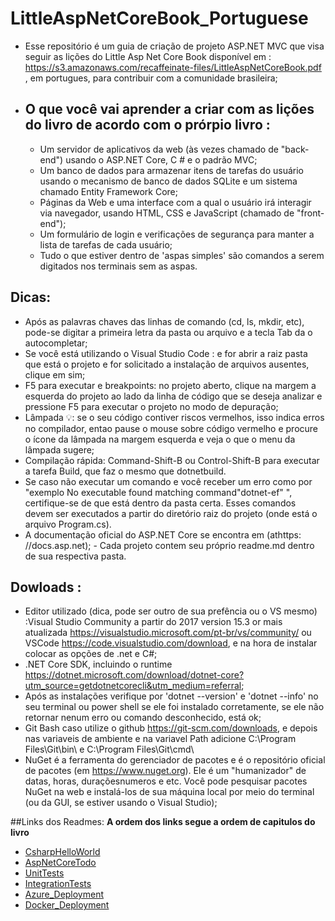 # LittleAspNetCoreBook_Portuguese 
- Esse repositório é um guia de criação de projeto ASP.NET MVC que visa seguir as lições do Little Asp Net Core Book disponível em : https://s3.amazonaws.com/recaffeinate-files/LittleAspNetCoreBook.pdf , em portugues, para contribuir com a comunidade brasileira; 
- ## O que você vai aprender a criar com as lições do livro de acordo com o prórpio livro :
  - Um servidor de aplicativos da web (às vezes chamado de "back-end") usando o ASP.NET Core, C # e o padrão MVC;
  - Um banco de dados para armazenar itens de tarefas do usuário usando o mecanismo de banco de dados SQLite e um sistema chamado Entity Framework Core;
  - Páginas da Web e uma interface com a qual o usuário irá interagir via navegador, usando HTML, CSS e JavaScript (chamado de "front-end");
  - Um formulário de login e verificações de segurança para manter a lista de tarefas de cada usuário;
  - Tudo o que estiver dentro de 'aspas simples' são comandos a serem digitados nos terminais sem as aspas.
 ## Dicas: 
  - Após as palavras chaves das linhas de comando (cd, ls, mkdir, etc), pode-se digitar a primeira letra da pasta ou arquivo e a tecla Tab da o autocompletar;
  - Se você está utilizando o Visual Studio Code : e for abrir a raiz pasta que está o projeto e for solicitado a instalação de arquivos ausentes, clique em sim;
  - F5 para executar e breakpoints: no projeto aberto, clique na margem a esquerda do projeto ao lado da linha de código que se deseja analizar e pressione F5 para executar o projeto no modo de depuração;
  - Lâmpada :bulb:: se o seu código contiver riscos vermelhos, isso indica erros no compilador, entao pause o mouse sobre código vermelho e procure o ícone da lâmpada na margem esquerda e veja o que o menu da lâmpada sugere;
  - Compilação rápida: Command-Shift-B ou Control-Shift-B para executar a tarefa Build, que faz o mesmo que dotnetbuild.
  - Se caso não executar um comando e você receber um erro como  por "exemplo No executable found matching command"dotnet-ef" ", certifique-se de que está dentro da pasta certa. Esses comandos devem ser executados a partir do diretório raiz do projeto (onde está o arquivo Program.cs).
  -  A documentação oficial do ASP.NET Core se encontra em (athttps: //docs.asp.net);
    - Cada projeto contem seu próprio readme.md dentro de sua respectiva pasta.
 ## Dowloads : 
  - Editor utilizado (dica, pode ser outro de sua prefência ou o VS mesmo) :Visual Studio Community  a partir do 2017 version 15.3 or mais atualizada https://visualstudio.microsoft.com/pt-br/vs/community/  ou  VSCode https://code.visualstudio.com/download, e na hora de instalar colocar as opções de .net e C#;
  - .NET Core SDK, incluindo o runtime https://dotnet.microsoft.com/download/dotnet-core?utm_source=getdotnetcorecli&utm_medium=referral;
  - Após as instalações verifique por 'dotnet --version' e 'dotnet --info' no seu terminal ou power shell se ele foi instalado corretamente, se ele não retornar nenum erro ou comando desconhecido, está ok;
  - Git Bash caso utilize o github https://git-scm.com/downloads, e depois nas variaveis de ambiente e na variavel Path adicione  C:\Program Files\Git\bin\ e  C:\Program Files\Git\cmd\
  - NuGet é a ferramenta do gerenciador de pacotes e é o repositório oficial de pacotes (em https://www.nuget.org). Ele é um "humanizador" de datas, horas, duraçõesnumeros e etc.
  Você pode pesquisar pacotes NuGet na web e instalá-los de sua máquina local por meio do terminal (ou da GUI, se estiver usando o Visual Studio);
  
  ##Links dos Readmes:
   **A ordem dos links segue a ordem de capitulos do livro**</br>
  - [CsharpHelloWorld](https://github.com/TheJessicaBohn/LittleAspNetCoreBook_Portuguese/blob/master/CsharpHelloWorld/Readme.md)
  - [AspNetCoreTodo](https://github.com/TheJessicaBohn/LittleAspNetCoreBook_Portuguese/blob/master/AspNetCoreTodo/Readme.md)  
  - [UnitTests](https://github.com/TheJessicaBohn/LittleAspNetCoreBook_Portuguese/blob/master/AspNetCoreTodo.UnitTests/Read.md)
  - [IntegrationTests](https://github.com/TheJessicaBohn/LittleAspNetCoreBook_Portuguese/blob/master/AspNetCoreTodo.IntegrationTests/Readme.md)
  - [Azure_Deployment](https://github.com/TheJessicaBohn/LittleAspNetCoreBook_Portuguese/blob/master/README_Azure_Deployment.md)
  - [Docker_Deployment](https://github.com/TheJessicaBohn/LittleAspNetCoreBook_Portuguese/blob/master/README_Docker_Deployment.md)

